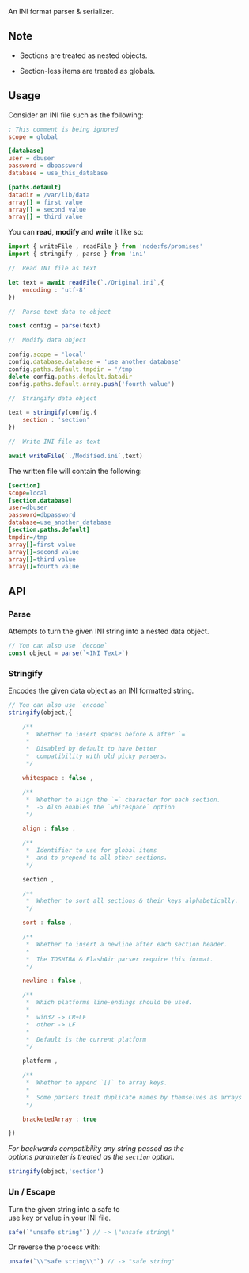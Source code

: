 
An INI format parser & serializer.

## Note

-   Sections are treated as nested objects.

-   Section-less items are treated as globals.

## Usage

Consider an INI file such as the following:

```ini
; This comment is being ignored
scope = global

[database]
user = dbuser
password = dbpassword
database = use_this_database

[paths.default]
datadir = /var/lib/data
array[] = first value
array[] = second value
array[] = third value
```

You can **read**, **modify** and **write** it like so:

```js
import { writeFile , readFile } from 'node:fs/promises'
import { stringify , parse } from 'ini'

//  Read INI file as text

let text = await readFile(`./Original.ini`,{
    encoding : 'utf-8'
})

//  Parse text data to object

const config = parse(text)

//  Modify data object

config.scope = 'local'
config.database.database = 'use_another_database'
config.paths.default.tmpdir = '/tmp'
delete config.paths.default.datadir
config.paths.default.array.push('fourth value')

//  Stringify data object

text = stringify(config,{ 
    section : 'section' 
})

//  Write INI file as text

await writeFile(`./Modified.ini`,text)
```

The written file will contain the following:

```ini
[section]
scope=local
[section.database]
user=dbuser
password=dbpassword
database=use_another_database
[section.paths.default]
tmpdir=/tmp
array[]=first value
array[]=second value
array[]=third value
array[]=fourth value
```

## API

### Parse

Attempts to turn the given INI string into a nested data object.

```js
// You can also use `decode`
const object = parse(`<INI Text>`) 
```

### Stringify

Encodes the given data object as an INI formatted string.

```js
// You can also use `encode`
stringify(object,{

    /**
     *  Whether to insert spaces before & after `=`
     * 
     *  Disabled by default to have better 
     *  compatibility with old picky parsers.
     */

    whitespace : false ,

    /**
     *  Whether to align the `=` character for each section.
     *  -> Also enables the `whitespace` option
     */

    align : false ,

    /**
     *  Identifier to use for global items 
     *  and to prepend to all other sections.
     */

    section ,

    /**
     *  Whether to sort all sections & their keys alphabetically.
     */

    sort : false ,

    /**
     *  Whether to insert a newline after each section header.
     * 
     *  The TOSHIBA & FlashAir parser require this format. 
     */

    newline : false ,

    /**
     *  Which platforms line-endings should be used.
     * 
     *  win32 -> CR+LF
     *  other -> LF
     * 
     *  Default is the current platform
     */

    platform ,

    /**
     *  Whether to append `[]` to array keys.
     * 
     *  Some parsers treat duplicate names by themselves as arrays
     */

    bracketedArray : true

})
```

*For backwards compatibility any string passed as the*  
*options parameter is treated as the `section` option.*

```js
stringify(object,'section')
```

### Un / Escape

Turn the given string into a safe to  
use key or value in your INI file.

```js
safe(`"unsafe string"`) // -> \"unsafe string\"
```

Or reverse the process with:

```js
unsafe(`\\"safe string\\"`) // -> "safe string"
```
